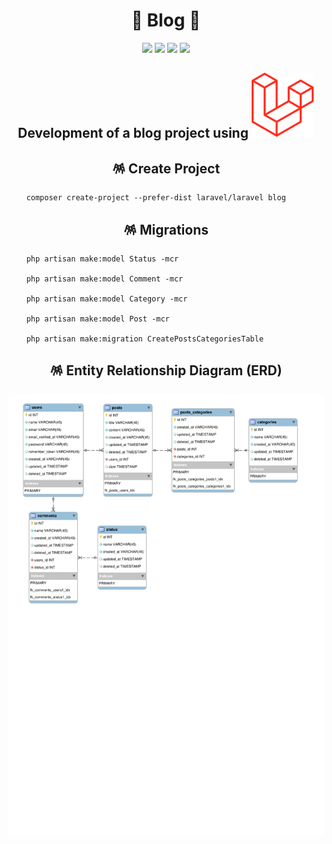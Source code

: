 <h1 align="center">📨 Blog 📨</h1>

<p align="center">
    <img src="https://img.shields.io/github/license/MagicalStrangeQuark/Blog"/>
    <img src="https://img.shields.io/github/last-commit/MagicalStrangeQuark/Blog"/>
    <img src="https://img.shields.io/github/contributors/MagicalStrangeQuark/Blog"/>
    <img src="https://img.shields.io/github/languages/code-size/MagicalStrangeQuark/Blog"/>
</p>

<h2 align="center">Development of a blog project using <img src="Laravel.svg"></h2>

<h2 align="center">🪅 Create Project</h2>

```
    composer create-project --prefer-dist laravel/laravel blog
```

<h2 align="center">🪅 Migrations</h2>

```
    php artisan make:model Status -mcr

    php artisan make:model Comment -mcr

    php artisan make:model Category -mcr

    php artisan make:model Post -mcr

    php artisan make:migration CreatePostsCategoriesTable
```

<h2 align="center">🪅 Entity Relationship Diagram (ERD)</h2>

<p align="center">
    <img src="ERD/EDR.svg">
</p>